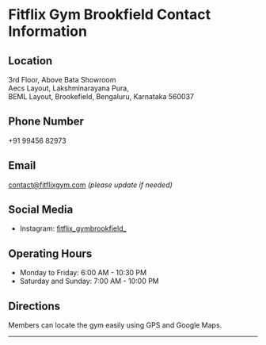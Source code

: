 # Fitflix Gym Brookfield Contact Information

## Location
3rd Floor, Above Bata Showroom  
Aecs Layout, Lakshminarayana Pura,  
BEML Layout, Brookefield, Bengaluru, Karnataka 560037

## Phone Number
+91 99456 82973

## Email
contact@fitflixgym.com  *(please update if needed)*

## Social Media
- Instagram: [fitflix_gymbrookfield_](https://www.instagram.com/fitflix_gymbrookfield_?igsh=MW14b2dwdDhzb3Bm&utm_source=qr)

## Operating Hours
- Monday to Friday: 6:00 AM - 10:30 PM  
- Saturday and Sunday: 7:00 AM - 10:00 PM

## Directions
Members can locate the gym easily using GPS and Google Maps.

---
